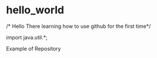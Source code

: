 # hello_world

/* Hello There learning how to use github for the first time*/

import java.util.*; 

Example of Repository
